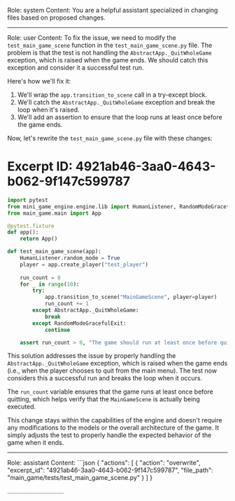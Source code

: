 Role: system
Content: You are a helpful assistant specialized in changing files based on proposed changes.
__________________
Role: user
Content: To fix the issue, we need to modify the `test_main_game_scene` function in the `test_main_game_scene.py` file. The problem is that the test is not handling the `AbstractApp._QuitWholeGame` exception, which is raised when the game ends. We should catch this exception and consider it a successful test run.

Here's how we'll fix it:

1. We'll wrap the `app.transition_to_scene` call in a try-except block.
2. We'll catch the `AbstractApp._QuitWholeGame` exception and break the loop when it's raised.
3. We'll add an assertion to ensure that the loop runs at least once before the game ends.

Now, let's rewrite the `test_main_game_scene.py` file with these changes:

# Excerpt ID: 4921ab46-3aa0-4643-b062-9f147c599787
```python main_game/tests/test_main_game_scene.py
import pytest
from mini_game_engine.engine.lib import HumanListener, RandomModeGracefulExit, AbstractApp
from main_game.main import App

@pytest.fixture
def app():
    return App()

def test_main_game_scene(app):
    HumanListener.random_mode = True
    player = app.create_player("test_player")
    
    run_count = 0
    for _ in range(10):
        try:
            app.transition_to_scene("MainGameScene", player=player)
            run_count += 1
        except AbstractApp._QuitWholeGame:
            break
        except RandomModeGracefulExit:
            continue

    assert run_count > 0, "The game should run at least once before quitting"
```

This solution addresses the issue by properly handling the `AbstractApp._QuitWholeGame` exception, which is raised when the game ends (i.e., when the player chooses to quit from the main menu). The test now considers this a successful run and breaks the loop when it occurs.

The `run_count` variable ensures that the game runs at least once before quitting, which helps verify that the `MainGameScene` is actually being executed.

This change stays within the capabilities of the engine and doesn't require any modifications to the models or the overall architecture of the game. It simply adjusts the test to properly handle the expected behavior of the game when it ends.
__________________
Role: assistant
Content: ```json
{
  "actions": [
    {
      "action": "overwrite",
      "excerpt_id": "4921ab46-3aa0-4643-b062-9f147c599787",
      "file_path": "main_game/tests/test_main_game_scene.py"
    }
  ]
}
```
__________________
